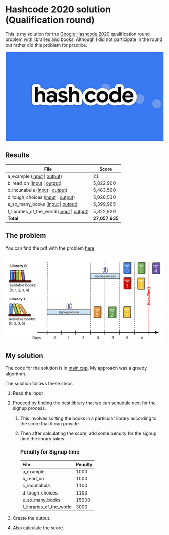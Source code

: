 # Hashcode 2020 solution (Qualification round)
This is my solution for the [Google Hashcode 2020](https://codingcompetitions.withgoogle.com/hashcode) qualification round problem with libraries and books. Although I did not participate in the round but rather did this problem for practice.

<p align="center">
<img src="/Images/hashcode.jpg" alt="Hashcode Logo" width="500"/>
</p>


## Results

| File  | Score |
| ------------- | ------------- |
| a_example ([input](Input/a.txt) \| [output](Output/a(out).txt)) | 21 |
| b_read_on ([input](Input/b.txt) \| [output](Output/b(out).txt)) | 5,822,900 |
| c_incunabula ([input](Input/c.txt) \| [output](Output/c(out).txt)) | 5,483,590 |
| d_tough_choices ([input](Input/d.txt) \| [output](Output/d(out).txt)) | 5,028,530 |
| e_so_many_books ([input](Input/e.txt) \| [output](Output/e(out).txt)) | 5,399,965 |
| f_libraries_of_the_world ([input](Input/f.txt) \| [output](Output/f(out).txt)) | 5,322,929 |
| **Total** | **27,057,935** |


## The problem

You can find the pdf with the problem [here](hashcode_2020_online_qualification_round.pdf).

<img src="/Images/hashcode_2020_problem.png" alt="Hashcode 2020 problem" width="500"/>


## My solution

The code for the solution is in [main.cpp](main.cpp). My approach was a greedy algorithm.

The solution follows these steps:

1. Read the input
2. Proceed by finding the best library that we can schudule next for the signup process. 
   1. This involves sorting the books in a particular library according to the score that it can provide.
   2. Then after calculating the score, add some penulty for the signup time the library takes.
   
         ### Penulty for Signup time

         | File  | Penulty |
         | ------------- | ------------- |
         | a_example | 1000 |
         | b_read_on | 1000 |
         | c_incunabula | 1100 |
         | d_tough_choices | 1100 |
         | e_so_many_books | 15000 |
         | f_libraries_of_the_world | 3000 |

5. Create the output.
6. Also calculate the score.
